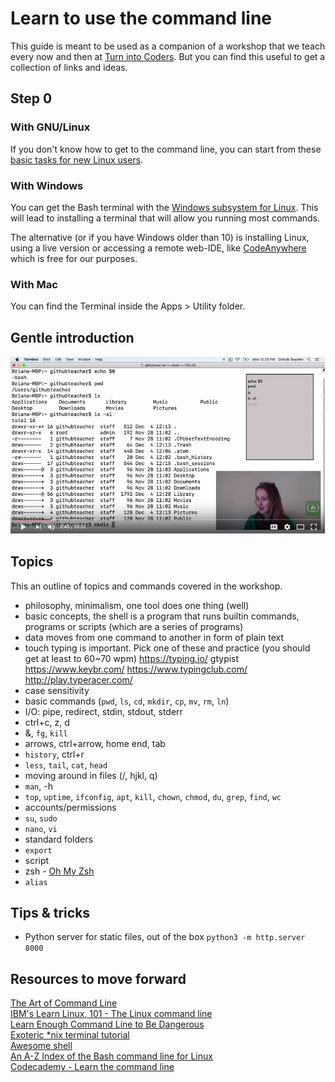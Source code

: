 # Learn to use the command line

This guide is meant to be used as a companion of a workshop that we teach every now and then at [Turn into Coders](http://www.turnintocoders.com). But you can find this useful to get a collection of links and ideas.

## Step 0

### With GNU/Linux

If you don't know how to get to the command line, you can start from these [basic tasks for new Linux users](http://www.ibm.com/developerworks/linux/tutorials/l-basics/).

### With Windows

You can get the Bash terminal with the [Windows subsystem for Linux](https://docs.microsoft.com/en-us/windows/wsl/about). This will lead to installing a terminal that will allow you running most commands.

The alternative (or if you have Windows older than 10) is installing Linux, using a live version or accessing a remote web-IDE, like [CodeAnywhere](https://codeanywhere.com/) which is free for our purposes.

### With Mac

You can find the Terminal inside the Apps > Utility folder.

## Gentle introduction

[![Briana's Bash Tutorial: How to Use the Command Line in Linux, Windows, and Mac](bash-tutorial.png)](https://www.youtube.com/watch?v=BFMyUgF6I8Y&t)

## Topics

This an outline of topics and commands covered in the workshop.

- philosophy, minimalism, one tool does one thing (well)
- basic concepts, the shell is a program that runs builtin commands, programs or scripts (which are a series of programs)
- data moves from one command to another in form of plain text
- touch typing is important. Pick one of these and practice (you should get at least to 60~70 wpm) https://typing.io/ gtypist https://www.keybr.com/ https://www.typingclub.com/ http://play.typeracer.com/
- case sensitivity
- basic commands (`pwd`, `ls`, `cd`, `mkdir`, `cp`, `mv`, `rm`, `ln`)
- I/O: pipe, redirect, stdin, stdout, stderr
- ctrl+c, z, d
- &, `fg`, `kill`
- arrows, ctrl+arrow, home end, tab
- `history`, ctrl+r
- `less`, `tail`, `cat`, `head`
- moving around in files (/, hjkl, q)
- `man`, -h
- `top`, `uptime`, `ifconfig`, `apt`, `kill`, `chown`, `chmod`, `du`, `grep`, `find`, `wc`
- accounts/permissions
- `su`, `sudo`
- `nano`, `vi`
- standard folders
- `export`
- script
- zsh - [Oh My Zsh](http://ohmyz.sh/)
- `alias`


## Tips & tricks

- Python server for static files, out of the box `python3 -m http.server 8000`


## Resources to move forward

[The Art of Command Line](https://github.com/jlevy/the-art-of-command-line)  
[IBM's Learn Linux, 101 - The Linux command line](https://www.ibm.com/developerworks/library/l-lpic1-103-1/index.html)  
[Learn Enough Command Line to Be Dangerous](https://www.learnenough.com/command-line-tutorial)  
[Exoteric \*nix terminal tutorial](https://github.com/patriciogonzalezvivo/Shell-Initiation)  
[Awesome shell](https://github.com/alebcay/awesome-shell)  
[An A-Z Index of the Bash command line for Linux](https://ss64.com/bash/)  
[Codecademy - Learn the command line](https://www.codecademy.com/learn/learn-the-command-line)  
